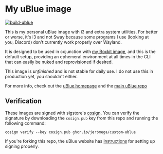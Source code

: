 # My uBlue image

[![build-ublue](https://github.com/jerbmega/ublue/actions/workflows/build.yml/badge.svg)](https://github.com/jerbmega/ublue/actions/workflows/build.yml)

This is my personal uBlue image with i3 and extra system utilities. For better or worse, it's i3 and not Sway because some programs I use (looking at you, Discord) don't currently work properly over Wayland.

It is designed to be used in cojunction with [my Boxkit image](https://github.com/jerbmega/boxkit), and this is the default setup, providing an ephemeral environment at all times in the CLI that can easily be nuked and reprovisioned if desired.

This image is *unfinished* and is not stable for daily use. I do not use this in production yet, you shouldn't either.

For more info, check out the [uBlue homepage](https://ublue.it/) and the [main uBlue repo](https://github.com/ublue-os/main/)

## Verification

These images are signed with sigstore's [cosign](https://docs.sigstore.dev/cosign/overview/). You can verify the signature by downloading the `cosign.pub` key from this repo and running the following command:

    cosign verify --key cosign.pub ghcr.io/jerbmega/custom-ublue

If you're forking this repo, the uBlue website has [instructions](https://ublue.it/making-your-own/) for setting up signing properly.

